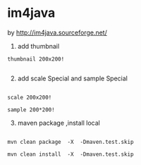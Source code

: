 # im4java
by  http://im4java.sourceforge.net/




1. add thumbnail 


```
thumbnail 200x200!


```


2. add scale Special and  sample Special 


```

scale 200x200!

sample 200*200!

```

3. maven package ,install local 



```

mvn clean package  -X  -Dmaven.test.skip 

mvn clean install  -X  -Dmaven.test.skip 

```
